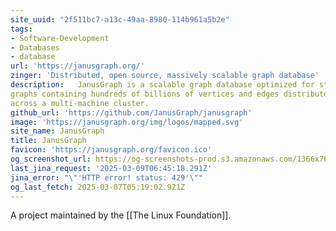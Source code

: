 ```yaml
---
site_uuid: "2f511bc7-a13c-49aa-8980-114b961a5b2e"
tags:
- Software-Development
- Databases
- database
url: 'https://janusgraph.org/'
zinger: 'Distributed, open source, massively scalable graph database'
description:   JanusGraph is a scalable graph database optimized for storing and querying
graphs containing hundreds of billions of vertices and edges distributed
across a multi-machine cluster.
github_url: 'https://github.com/JanusGraph/janusgraph'
image: 'https://janusgraph.org/img/logos/mapped.svg'
site_name: JanusGraph
title: JanusGraph
favicon: 'https://janusgraph.org/favicon.ico'
og_screenshot_url: https://og-screenshots-prod.s3.amazonaws.com/1366x768/80/false/d2b430b021c17329b18a2a0d48a76ea83a5bf500b064584a861de64d56d1c73b.jpeg
last_jina_request: '2025-03-09T06:45:18.291Z'
jina_error: "\"'HTTP error! status: 429'\""
og_last_fetch: 2025-03-07T05:19:02.921Z
---
```

A project maintained by the [[The Linux Foundation]]. 


